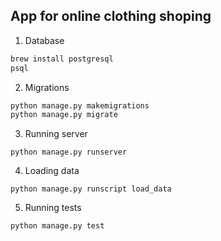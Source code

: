## App for online clothing shoping

1. Database
```bash
brew install postgresql
psql
```

2. Migrations
```bash
python manage.py makemigrations
python manage.py migrate
```

3. Running server
```
python manage.py runserver
```

4. Loading data
```
python manage.py runscript load_data
```

5. Running tests
```
python manage.py test
```